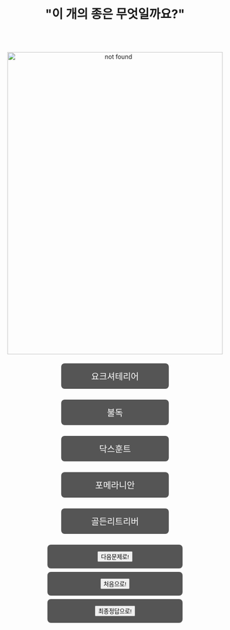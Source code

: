 <html>
  <title> 문제1 </title>
  <head>
    <style>
body {
text-align: center;
}
      .button{
        background-color: #555555;
        border: none;
        color: white;
        padding: 15px 32px;
        text-align: center;
        display: inline-block;
        margin: 4px 2px;
        cursor: pointer;
        font-size: 20px;
        border-radius: 8px;
        width: 250px;
      }
      .alert{
        padding: 20px;
        background-color: f44336;
        color: white;
      }
    </style>
<body onload="question()">
  <h1><center> "이 개의 종은 무엇일까요?" </center></h1><br>
  <br>
  <br>
  <img src="http://blogfiles7.naver.net/20130707_201/junsusobagi_1373172601010umt0X_JPEG/Pomeranian-Puppy10.jpg=onclick"
   alt="not found" id="dog" width="500px" height="700px">
  <br>
  <br>
  <input type ="button" value="요크셔테리어" class="button" onclick="alert('A')
  ">
  <br>
  <br>
  <input type ="button" value="불독"  class="button" onclick="alert('U')
  ">
  <br>
  <br>
  <input type ="button" value="닥스훈트" class="button" onclick="alert('N')
  ">
  <br>
  <br>
  <input type ="button" value="포메라니안" class="button" onclick="alert('E')">
  <br>
  <br>
  <input type ="button" value="골든리트리버" class="button" onclick="alert('L')
  ">
  <br>
  <br>
<a href="https://www.w3schools.com/js/tryit.asp?filename=tryjs_alert" class="button"> <button> 다음문제로! </button></a>
<a href="https://defaultgroup.github.io/START/" class="button"> <button> 처음으로! </button></a>
<a href="https://defaultgroup.github.io/END/" class="button"> <button> 최종정답으로! </button></a>
  <br>
  <br>
  <br>
  </body>
</html>
